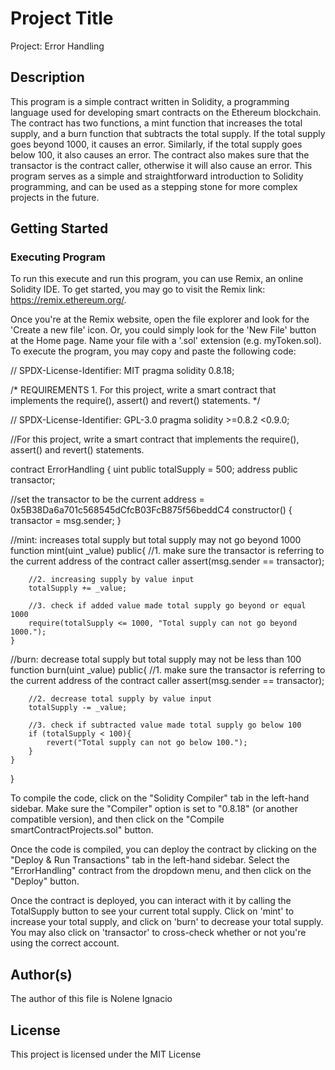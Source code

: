 # Project Title

Project: Error Handling

## Description

This program is a simple contract written in Solidity, a programming language used for developing smart contracts on the Ethereum blockchain. The contract has two functions, a mint function that increases the total supply, and a burn function that subtracts the total supply. If the total supply goes beyond 1000, it causes an error. Similarly, if the total supply goes below 100, it also causes an error. The contract also makes sure that the transactor is the contract caller, otherwise it will also cause an error. This program serves as a simple and straightforward introduction to Solidity programming, and can be used as a stepping stone for more complex projects in the future.

## Getting Started

### Executing Program

To run this execute and run this program, you can use Remix, an online Solidity IDE. To get started, you may go to visit the Remix link:  https://remix.ethereum.org/.

Once you're at the Remix website, open the file explorer and look for the 'Create a new file' icon. Or, you could simply look for the 'New File' button at the Home page. Name your file with a '.sol' extension (e.g. myToken.sol). To execute the program, you may copy and paste the following code:

// SPDX-License-Identifier: MIT
pragma solidity 0.8.18;

/*
       REQUIREMENTS
    1. For this project, write a smart contract that implements the require(), assert() and revert() statements.
*/

// SPDX-License-Identifier: GPL-3.0
pragma solidity >=0.8.2 <0.9.0;

//For this project, write a smart contract that implements the require(), assert() and revert() statements.

contract ErrorHandling {
    uint public totalSupply = 500;
    address public transactor;

//set the transactor to be the current address = 0x5B38Da6a701c568545dCfcB03FcB875f56beddC4
    constructor() {
        transactor = msg.sender;
    }

//mint: increases total supply but total supply may not go beyond 1000
    function mint(uint _value) public{
        //1. make sure the transactor is referring to the current address of the contract caller
        assert(msg.sender == transactor);

        //2. increasing supply by value input
        totalSupply += _value;

        //3. check if added value made total supply go beyond or equal 1000
        require(totalSupply <= 1000, "Total supply can not go beyond 1000.");
    }

//burn: decrease total supply but total supply may not be less than 100
    function burn(uint _value) public{
        //1. make sure the transactor is referring to the current address of the contract caller
        assert(msg.sender == transactor);

        //2. decrease total supply by value input
        totalSupply -= _value;

        //3. check if subtracted value made total supply go below 100
        if (totalSupply < 100){
            revert("Total supply can not go below 100.");
        }
    }

}


To compile the code, click on the "Solidity Compiler" tab in the left-hand sidebar. Make sure the "Compiler" option is set to "0.8.18" (or another compatible version), and then click on the "Compile smartContractProjects.sol" button.

Once the code is compiled, you can deploy the contract by clicking on the "Deploy & Run Transactions" tab in the left-hand sidebar. Select the "ErrorHandling" contract from the dropdown menu, and then click on the "Deploy" button.

Once the contract is deployed, you can interact with it by calling the TotalSupply button to see your current total supply. Click on 'mint' to increase your total supply, and click on 'burn' to decrease your total supply. You may also click on 'transactor' to cross-check whether or not you're using the correct account.

## Author(s)

The author of this file is Nolene Ignacio

## License
This project is licensed under the MIT License
